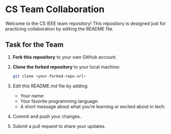 # CS Team Collaboration

Welcome to the CS IEEE team repository! This repository is designed just for practicing collaboration by editing the README file.

## Task for the Team

1. **Fork this repository** to your own GitHub account.
2. **Clone the forked repository** to your local machine:
   ```bash
   git clone <your-forked-repo-url>
   
3. Edit this README.md file by adding:

   - Your name:
   - Your favorite programming language:
   - A short message about what you’re learning or excited about in tech:

5. Commit and push your changes.
6. Submit a pull request to share your updates.
